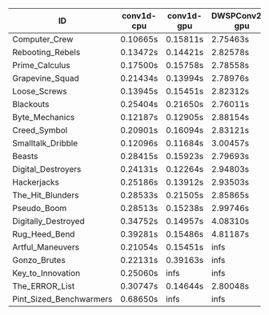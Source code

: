 |ID|conv1d-cpu|conv1d-gpu|DWSPConv2D-gpu|gemm-gpu|avg|
|-|-|-|-|-|-|
|Computer_Crew|0.10665s|0.15811s|2.75463s|1.67667s|1.17402s|
|Rebooting_Rebels|0.13472s|0.14421s|2.82578s|1.65210s|1.18920s|
|Prime_Calculus|0.17500s|0.15758s|2.78558s|1.70601s|1.20604s|
|Grapevine_Squad|0.21434s|0.13994s|2.78976s|1.68354s|1.20689s|
|Loose_Screws|0.13945s|0.15451s|2.82312s|1.73673s|1.21345s|
|Blackouts|0.25404s|0.21650s|2.76011s|1.64589s|1.21913s|
|Byte_Mechanics|0.12187s|0.12905s|2.88154s|1.76897s|1.22536s|
|Creed_Symbol|0.20901s|0.16094s|2.83121s|1.72324s|1.23110s|
|Smalltalk_Dribble|0.12096s|0.11684s|3.00457s|1.73585s|1.24456s|
|Beasts|0.28415s|0.15923s|2.79693s|1.85224s|1.27314s|
|Digital_Destroyers|0.24131s|0.12264s|2.94803s|1.85830s|1.29257s|
|Hackerjacks|0.25186s|0.13912s|2.93503s|1.84907s|1.29377s|
|The_Hit_Blunders|0.28533s|0.21505s|2.85865s|1.86921s|1.30706s|
|Pseudo_Boom|0.28513s|0.15238s|2.99746s|1.87430s|1.32732s|
|Digitally_Destroyed|0.34752s|0.14957s|4.08310s|2.44474s|1.75624s|
|Rug_Heed_Bend|0.39281s|0.15486s|4.81187s|4.32392s|2.42086s|
|Artful_Maneuvers|0.21054s|0.15451s|infs|1.65791s|infs|
|Gonzo_Brutes|0.22131s|0.39163s|infs|4.37864s|infs|
|Key_to_Innovation|0.25060s|infs|infs|2.52885s|infs|
|The_ERROR_List|0.30747s|0.14644s|2.80048s|infs|infs|
|Pint_Sized_Benchwarmers|0.68650s|infs|infs|4.35211s|infs|
